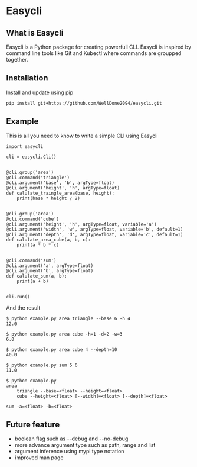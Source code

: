 # Easycli

## What is Easycli

Easycli is a Python package for creating powerfull CLI. Easycli is inspired by command line tools like Git and Kubectl where commands are groupped together.

## Installation

Install and update using pip

    pip install git+https://github.com/WellDone2094/easycli.git

## Example

This is all you need to know to write a simple CLI using Easycli

```
import easycli

cli = easycli.Cli()


@cli.group('area')
@cli.command('triangle')
@cli.argument('base', 'b', argType=float)
@cli.argument('height', 'h', argType=float)
def calulate_traingle_area(base, height):
    print(base * height / 2)


@cli.group('area')
@cli.command('cube')
@cli.argument('height', 'h', argType=float, variable='a')
@cli.argument('width', 'w', argType=float, variable='b', default=1)
@cli.argument('depth', 'd', argType=float, variable='c', default=1)
def calulate_area_cube(a, b, c):
    print(a * b * c)


@cli.command('sum')
@cli.argument('a', argType=float)
@cli.argument('b', argType=float)
def calulate_sum(a, b):
    print(a + b)


cli.run()
```

And the result

```
$ python example.py area triangle --base 6 -h 4
12.0

$ python example.py area cube -h=1 -d=2 -w=3
6.0

$ python example.py area cube 4 --depth=10
40.0

$ python example.py sum 5 6
11.0

$ python example.py
area
    triangle --base=<float> --height=<float>
    cube --height=<float> [--width]=<float> [--depth]=<float>

sum -a=<float> -b=<float>
```

## Future feature

- boolean flag such as --debug and --no-debug
- more advance argument type such as path, range and list
- argument inference using mypi type notation
- improved man page
